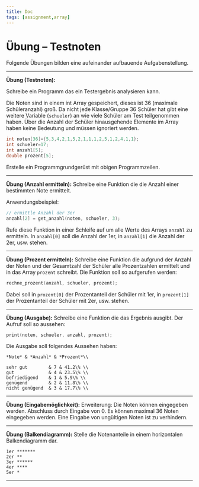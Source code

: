 ```yaml
---
title: Doc
tags: [assignment,array]
---
```


# Übung – Testnoten

Folgende Übungen bilden eine aufeinander aufbauende Aufgabenstellung.

---

**Übung (Testnoten):**

Schreibe ein Programm das ein Testergebnis analysieren kann.

Die Noten sind in einem int Array gespeichert, dieses ist 36 (maximale Schüleranzahl) groß. Da nicht jede Klasse/Gruppe 36 Schüler hat gibt eine weitere Variable (`schueler`) an wie viele Schüler am Test teilgenommen haben. Über die Anzahl der Schüler hinausgehende Elemente im Array haben keine Bedeutung und müssen ignoriert werden.

```c
int noten[36]={5,3,4,2,1,5,2,1,1,1,2,5,1,2,4,1,1};
int schueler=17;
int anzahl[5];
double prozent[5];
```

Erstelle ein Programmgrundgerüst mit obigen Programmzeilen.



---

**Übung (Anzahl ermitteln):** Schreibe eine Funktion die die Anzahl einer bestimmten Note ermittelt.

Anwendungsbeispiel:
```c
// ermittle Anzahl der 3er
anzahl[2] = get_anzahl(noten, schueler, 3); 
```
Rufe diese Funktion in einer Schleife auf um alle Werte des Arrays `anzahl` zu ermitteln.
In `anzahl[0]` soll die Anzahl der 1er, in `anzahl[1]` die Anzahl der 2er, usw. stehen.



---


**Übung (Prozent ermitteln):**
Schreibe eine Funktion die aufgrund der Anzahl der Noten und der Gesamtzahl der Schüler alle Prozentzahlen ermittelt und in das Array `prozent` schreibt.
Die Funktion soll so aufgerufen werden:
```c
rechne_prozent(anzahl, schueler, prozent); 
```
Dabei soll in `prozent[0]` der Prozentanteil der Schüler mit 1er, in `prozent[1]` der Prozentanteil der Schüler mit 2er, usw. stehen.



---
**Übung (Ausgabe):** Schreibe eine Funktion die das Ergebnis ausgibt. Der Aufruf soll so aussehen:

```c
print(noten, schueler, anzahl, prozent);
```
Die Ausgabe soll folgendes Aussehen haben:

```
*Note* & *Anzahl* & *Prozent*\\

sehr gut 		& 7 & 41.2\% \\
gut 			& 4 & 23.5\% \\
befriedigend 	& 1 & 5.9\% \\
genügend 		& 2 & 11.8\% \\
nicht genügend 	& 3 & 17.7\% \\
```

---
**Übung (Eingabemöglichkeit):**
Erweiterung: Die Noten können eingegeben werden. Abschluss durch Eingabe von 0. Es können maximal 36 Noten eingegeben werden. Eine Eingabe von ungültigen Noten ist zu verhindern.

---
**Übung (Balkendiagramm):** Stelle die Notenanteile in einem horizontalen Balkendiagramm dar.

```
1er *******
2er **
3er ******
4er ****
5er *
```

---

